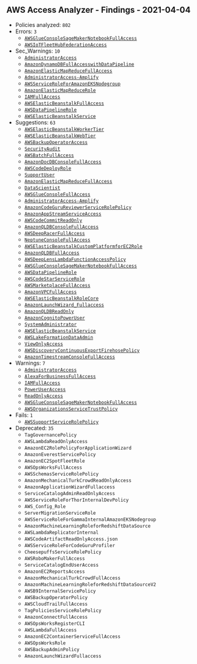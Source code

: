 ## AWS Access Analyzer - Findings - 2021-04-04

- Policies analyzed: `802`
- Errors: `3`
  - [`AWSGlueConsoleSageMakerNotebookFullAccess`](./AWSGlueConsoleSageMakerNotebookFullAccess.json)
  - [`AWSIoTFleetHubFederationAccess`](./AWSIoTFleetHubFederationAccess.json)
- Sec_Warnings: `10`
  - [`AdministratorAccess`](./AdministratorAccess.json)
  - [`AmazonDynamoDBFullAccesswithDataPipeline`](./AmazonDynamoDBFullAccesswithDataPipeline.json)
  - [`AmazonElasticMapReduceFullAccess`](./AmazonElasticMapReduceFullAccess.json)
  - [`AdministratorAccess-Amplify`](./AdministratorAccess-Amplify.json)
  - [`AWSServiceRoleForAmazonEKSNodegroup`](./AWSServiceRoleForAmazonEKSNodegroup.json)
  - [`AmazonElasticMapReduceRole`](./AmazonElasticMapReduceRole.json)
  - [`IAMFullAccess`](./IAMFullAccess.json)
  - [`AWSElasticBeanstalkFullAccess`](./AWSElasticBeanstalkFullAccess.json)
  - [`AWSDataPipelineRole`](./AWSDataPipelineRole.json)
  - [`AWSElasticBeanstalkService`](./AWSElasticBeanstalkService.json)
- Suggestions: `63`
  - [`AWSElasticBeanstalkWorkerTier`](./AWSElasticBeanstalkWorkerTier.json)
  - [`AWSElasticBeanstalkWebTier`](./AWSElasticBeanstalkWebTier.json)
  - [`AWSBackupOperatorAccess`](./AWSBackupOperatorAccess.json)
  - [`SecurityAudit`](./SecurityAudit.json)
  - [`AWSBatchFullAccess`](./AWSBatchFullAccess.json)
  - [`AmazonDocDBConsoleFullAccess`](./AmazonDocDBConsoleFullAccess.json)
  - [`AWSCodeDeployRole`](./AWSCodeDeployRole.json)
  - [`SupportUser`](./SupportUser.json)
  - [`AmazonElasticMapReduceFullAccess`](./AmazonElasticMapReduceFullAccess.json)
  - [`DataScientist`](./DataScientist.json)
  - [`AWSGlueConsoleFullAccess`](./AWSGlueConsoleFullAccess.json)
  - [`AdministratorAccess-Amplify`](./AdministratorAccess-Amplify.json)
  - [`AmazonCodeGuruReviewerServiceRolePolicy`](./AmazonCodeGuruReviewerServiceRolePolicy.json)
  - [`AmazonAppStreamServiceAccess`](./AmazonAppStreamServiceAccess.json)
  - [`AWSCodeCommitReadOnly`](./AWSCodeCommitReadOnly.json)
  - [`AmazonQLDBConsoleFullAccess`](./AmazonQLDBConsoleFullAccess.json)
  - [`AWSDeepRacerFullAccess`](./AWSDeepRacerFullAccess.json)
  - [`NeptuneConsoleFullAccess`](./NeptuneConsoleFullAccess.json)
  - [`AWSElasticBeanstalkCustomPlatformforEC2Role`](./AWSElasticBeanstalkCustomPlatformforEC2Role.json)
  - [`AmazonQLDBFullAccess`](./AmazonQLDBFullAccess.json)
  - [`AWSDeepLensLambdaFunctionAccessPolicy`](./AWSDeepLensLambdaFunctionAccessPolicy.json)
  - [`AWSGlueConsoleSageMakerNotebookFullAccess`](./AWSGlueConsoleSageMakerNotebookFullAccess.json)
  - [`AWSDataPipelineRole`](./AWSDataPipelineRole.json)
  - [`AWSCodeStarServiceRole`](./AWSCodeStarServiceRole.json)
  - [`AWSMarketplaceFullAccess`](./AWSMarketplaceFullAccess.json)
  - [`AmazonVPCFullAccess`](./AmazonVPCFullAccess.json)
  - [`AWSElasticBeanstalkRoleCore`](./AWSElasticBeanstalkRoleCore.json)
  - [`AmazonLaunchWizard_Fullaccess`](./AmazonLaunchWizard_Fullaccess.json)
  - [`AmazonQLDBReadOnly`](./AmazonQLDBReadOnly.json)
  - [`AmazonCognitoPowerUser`](./AmazonCognitoPowerUser.json)
  - [`SystemAdministrator`](./SystemAdministrator.json)
  - [`AWSElasticBeanstalkService`](./AWSElasticBeanstalkService.json)
  - [`AWSLakeFormationDataAdmin`](./AWSLakeFormationDataAdmin.json)
  - [`ViewOnlyAccess`](./ViewOnlyAccess.json)
  - [`AWSDiscoveryContinuousExportFirehosePolicy`](./AWSDiscoveryContinuousExportFirehosePolicy.json)
  - [`AmazonTimestreamConsoleFullAccess`](./AmazonTimestreamConsoleFullAccess.json)
- Warnings: `7`
  - [`AdministratorAccess`](./AdministratorAccess.json)
  - [`AlexaForBusinessFullAccess`](./AlexaForBusinessFullAccess.json)
  - [`IAMFullAccess`](./IAMFullAccess.json)
  - [`PowerUserAccess`](./PowerUserAccess.json)
  - [`ReadOnlyAccess`](./ReadOnlyAccess.json)
  - [`AWSGlueConsoleSageMakerNotebookFullAccess`](./AWSGlueConsoleSageMakerNotebookFullAccess.json)
  - [`AWSOrganizationsServiceTrustPolicy`](./AWSOrganizationsServiceTrustPolicy.json)
- Fails: `1`
  - [`AWSSupportServiceRolePolicy`](./AWSSupportServiceRolePolicy.json)
- Deprecated: `35`
  - `TagGovernancePolicy`
  - `AWSLambdaReadOnlyAccess`
  - `AmazonEC2RolePolicyForApplicationWizard`
  - `AmazonEverestServicePolicy`
  - `AmazonEC2SpotFleetRole`
  - `AWSOpsWorksFullAccess`
  - `AWSSchemasServiceRolePolicy`
  - `AmazonMechanicalTurkCrowdReadOnlyAccess`
  - `AmazonApplicationWizardFullaccess`
  - `ServiceCatalogAdminReadOnlyAccess`
  - `AWSServiceRoleForThorInternalDevPolicy`
  - `AWS_Config_Role`
  - `ServerMigrationServiceRole`
  - `AWSServiceRoleForGammaInternalAmazonEKSNodegroup`
  - `AmazonMachineLearningRoleforRedshiftDataSource`
  - `AWSLambdaReplicatorInternal`
  - `AWSCodeArtifactReadOnlyAccess.json`
  - `AWSServiceRoleForCodeGuruProfiler`
  - `CheesepuffsServiceRolePolicy`
  - `AWSRoboMakerFullAccess`
  - `ServiceCatalogEndUserAccess`
  - `AmazonEC2ReportsAccess`
  - `AmazonMechanicalTurkCrowdFullAccess`
  - `AmazonMachineLearningRoleforRedshiftDataSourceV2`
  - `AWSB9InternalServicePolicy`
  - `AWSBackupOperatorPolicy`
  - `AWSCloudTrailFullAccess`
  - `TagPoliciesServiceRolePolicy`
  - `AmazonConnectFullAccess`
  - `AWSOpsWorksRegisterCLI`
  - `AWSLambdaFullAccess`
  - `AmazonEC2ContainerServiceFullAccess`
  - `AWSOpsWorksRole`
  - `AWSBackupAdminPolicy`
  - `AmazonLaunchWizardFullaccess`
